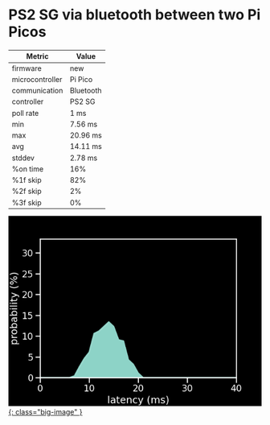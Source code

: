 # PS2 SG via bluetooth between two Pi Picos

| Metric          | Value     |
| --------------- | --------- |
| firmware        | new       |
| microcontroller | Pi Pico   |
| communication   | Bluetooth |
| controller      | PS2 SG    |
| poll rate       | 1 ms      |
| min             | 7.56 ms   |
| max             | 20.96 ms  |
| avg             | 14.11 ms  |
| stddev          | 2.78 ms   |
| %on time        | 16%       |
| %1f skip        | 82%       |
| %2f skip        | 2%        |
| %3f skip        | 0%        |

[![Graph](../../assets/images/results/santroller_bt_ps2_guitar_n.png){: class="big-image" }](../../assets/images/results/santroller_bt_ps2_guitar_n.png)
